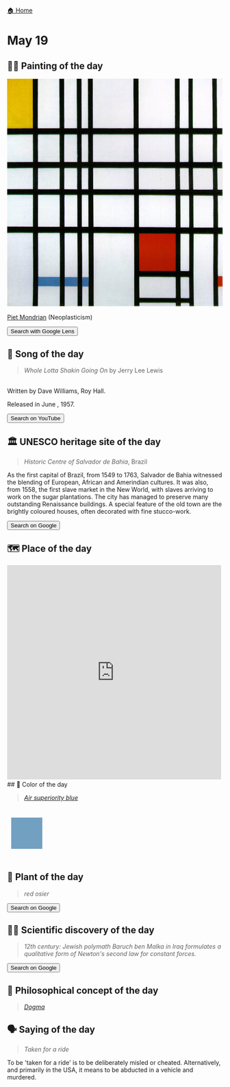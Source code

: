 
[🏠 Home](../../index.md)

# May 19

## 🧑‍🎨 Painting of the day

<img width="600" src="../img/Piet_Mondrian_7.jpg">

[Piet Mondrian](https://en.wikipedia.org/wiki/Piet_Mondrian) (Neoplasticism)

<button class="btn btn-success"
onclick=" window.open('https://lens.google.com/uploadbyurl?url=https://iretes.github.io/one-a-day/data/img/Piet_Mondrian_7.jpg','_blank')">
Search with Google Lens
</button>

## 🎼 Song of the day

> *Whole Lotta Shakin Going On*
by Jerry Lee Lewis

<br />Written by Dave Williams, Roy Hall.

Released in June , 1957.

<button class="btn btn-success"
onclick=" window.open('http://www.youtube.com/search?q=Whole Lotta Shakin Going On by Jerry Lee Lewis','_blank')">
Search on YouTube
</button>

## 🏛️ UNESCO heritage site of the day

> *Historic Centre of Salvador de Bahia*, Brazil

<p>As the first capital of Brazil, from 1549 to 1763, Salvador de Bahia witnessed the blending of European, African and Amerindian cultures. It was also, from 1558, the first slave market in the New World, with slaves arriving to work on the sugar plantations. The city has managed to preserve many outstanding Renaissance buildings. A special feature of the old town are the brightly coloured houses, often decorated with fine stucco-work.</p>

<button class="btn btn-success"
onclick=" window.open('http://www.google.com/search?q=Historic Centre of Salvador de Bahia','_blank')">
Search on Google
</button>

## 🗺️ Place of the day

<iframe
src="https://www.mapcrunch.com"
name="mapcrunch"
width="500"
height="500"
allowTransparency="true"
scrolling="no"
frameborder="0"
>
</iframe>
## 🎨 Color of the day

> *[Air superiority blue](https://en.wikipedia.org/wiki/Air_Force_blue#Air_superiority_blue/PRU_blue)*

<div style="color:#72A0C1; font-size: 100px;">&#9632;</div>

## 🌿 Plant of the day

> *red osier*

<button class="btn btn-success"
onclick=" window.open('http://www.google.com/search?q=red osier','_blank')">
Search on Google
</button>

## 🧑‍🔬 Scientific discovery of the day

> *12th century: Jewish polymath Baruch ben Malka in Iraq formulates a qualitative form of Newton's second law for constant forces.*

<button class="btn btn-success"
onclick=" window.open('http://www.google.com/search?q=12th century: Jewish polymath Baruch ben Malka in Iraq formulates a qualitative form of Newton s second law for constant forces.','_blank')">
Search on Google
</button>

## 💭 Philosophical concept of the day

> *[Dogma](https://en.wikipedia.org/wiki/Dogma)*

## 🗣️ Saying of the day

> *Taken for a ride*

To be 'taken for a ride' is to be deliberately misled or cheated. Alternatively, and primarily in the USA, it means to be  abducted in a vehicle and murdered.
